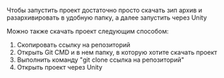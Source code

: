 Чтобы запустить проект достаточно просто скачать зип архив и разархивировать в удобную папку, а далее запустить через Unity

Можно также скачать проект следующим способом:
1) Скопировать ссылку на репозиторий
2) Открыть Git CMD и в нем папку, в которую хотите скачать проект
3) Выполнить команду "git clone ссылка на репозиторий"
4) Открыть проект через Unity
